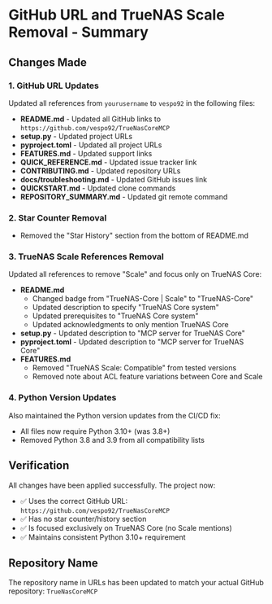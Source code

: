 # GitHub URL and TrueNAS Scale Removal - Summary

## Changes Made

### 1. GitHub URL Updates
Updated all references from `yourusername` to `vespo92` in the following files:
- **README.md** - Updated all GitHub links to `https://github.com/vespo92/TrueNasCoreMCP`
- **setup.py** - Updated project URLs
- **pyproject.toml** - Updated all project URLs
- **FEATURES.md** - Updated support links
- **QUICK_REFERENCE.md** - Updated issue tracker link
- **CONTRIBUTING.md** - Updated repository URLs
- **docs/troubleshooting.md** - Updated GitHub issues link
- **QUICKSTART.md** - Updated clone commands
- **REPOSITORY_SUMMARY.md** - Updated git remote command

### 2. Star Counter Removal
- Removed the "Star History" section from the bottom of README.md

### 3. TrueNAS Scale References Removal
Updated all references to remove "Scale" and focus only on TrueNAS Core:
- **README.md** 
  - Changed badge from "TrueNAS-Core | Scale" to "TrueNAS-Core"
  - Updated description to specify "TrueNAS Core system"
  - Updated prerequisites to "TrueNAS Core system"
  - Updated acknowledgments to only mention TrueNAS Core
- **setup.py** - Updated description to "MCP server for TrueNAS Core"
- **pyproject.toml** - Updated description to "MCP server for TrueNAS Core"
- **FEATURES.md** 
  - Removed "TrueNAS Scale: Compatible" from tested versions
  - Removed note about ACL feature variations between Core and Scale

### 4. Python Version Updates
Also maintained the Python version updates from the CI/CD fix:
- All files now require Python 3.10+ (was 3.8+)
- Removed Python 3.8 and 3.9 from all compatibility lists

## Verification
All changes have been applied successfully. The project now:
- ✅ Uses the correct GitHub URL: `https://github.com/vespo92/TrueNasCoreMCP`
- ✅ Has no star counter/history section
- ✅ Is focused exclusively on TrueNAS Core (no Scale mentions)
- ✅ Maintains consistent Python 3.10+ requirement

## Repository Name
The repository name in URLs has been updated to match your actual GitHub repository: `TrueNasCoreMCP`
